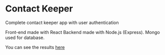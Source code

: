 # Contact Keeper

Complete contact keeper app with user authentication

Front-end made with React
Backend made with Node.js (Express). Mongo used for database.

You can see the results [here](https://dry-bastion-57791.herokuapp.com)
